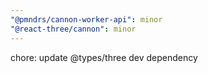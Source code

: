 ```yaml
---
"@pmndrs/cannon-worker-api": minor
"@react-three/cannon": minor
---
```


chore: update @types/three dev dependency
